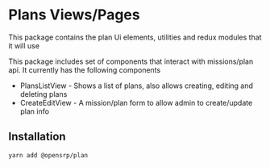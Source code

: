 # Plans Views/Pages

This package contains the plan Ui elements, utilities and redux modules that it will use

This package includes set of components that interact with missions/plan api. It currently has the following components

- PlansListView - Shows a list of plans, also allows creating, editing and deleting plans
- CreateEditView - A mission/plan form to allow admin to create/update plan info

## Installation

```sh
yarn add @opensrp/plan
```
